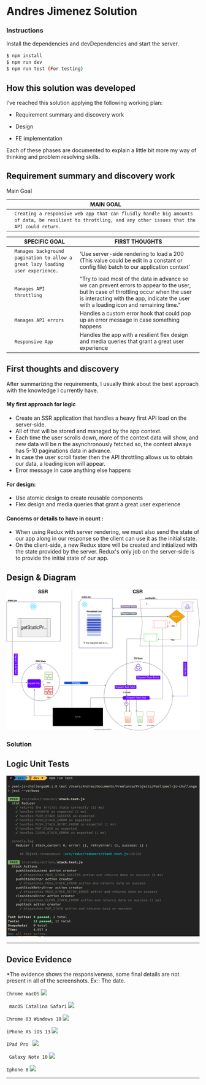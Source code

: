 
# Andres Jimenez Solution

### Instructions


Install the dependencies and devDependencies and start the server.

```sh
$ npm install 
$ npm run dev
$ npm run test (For testing)
```
## How this solution was developed

I’ve reached this solution applying the following working plan:

  

- Requirement summary and discovery work

- Design

- FE implementation

  
Each of these phases are documented to explain a little bit more my way of thinking and problem resolving skills.


## Requirement summary and discovery work


Main Goal

  
|                |MAIN GOAL                          |  
|----------------|-------------------------------|
||`Creating a responsive web app that can fluidly handle big amounts of data, be resilient to throttling, and any other issues that the API could return.`            |



|                |SPECIFIC GOAL                          |FIRST THOUGHTS                       |
|----------------|-------------------------------|-----------------------------|
||`Manages background pagination to allow a great lazy loading user experience.`            |'Use server-side rendering to load a 200 (This value could be edit in a constant or config file) batch to our application context'            |
|          |`Manages API throttling`            |"Try to load most of the data in advance so we can prevent errors to appear to the user, but In case of throttling occur when the user is interacting with the app, indicate the user with a loading icon and remaining time."            |
|         |`Manages API errors`|Handles a custom error hook that could pop up an error message in case something happens|
|         |`Responsive App`|Handles the app with a resilient flex design and media queries that grant a great user experience


##  First thoughts and discovery

  
After summarizing the requirements, I usually think about the best approach with the knowledge I currently have.


  

#### My first approach for logic

  

 - Create an SSR application that handles a heavy first API load on the server-side.   
  - All of that will be stored and managed by the app context. 
  - Each time the user scrolls down, more of the context data will show, and new data will be n the asynchronously fetched so, the context always has 5-10 paginations data in advance.  
  - In case the user scroll faster then the API throttling allows us to obtain our data, a loading icon will appear.    
   - Error message in case  anything else happens

#### For design:


- Use atomic design to create reusable components
- Flex design and media queries that grant a great user experience

#### Concerns or details to have in count :
- When using Redux with server rendering, we must also send the state of our app along in our response so the client can use it as the initial state.
- On the client-side, a new Redux store will be created and initialized with the state provided by the server. Redux's only job on the server-side is to provide the initial state of our app.

## Design & Diagram

![](./ReadmeImages/peel.svg)

### Solution

## Logic Unit Tests 

![](./ReadmeImages/2495540D-15EB-443E-974B-AC7374115213.png)

----------------------- --------------------------------------------------------------------------------------------

## Device Evidence 
*The evidence shows the responsiveness, some final details are not present in all of the screenshots. 
Ex:: The date.

```Chrome macOS```
![](./ReadmeImages/6D22F32F-D731-4879-AB0E-1FDD8EE5C751.png)

``` macOS Catalina Safari``` 
![](./ReadmeImages/F674E659-70C6-4D16-8F4B-9517D5E98EE0.png)

```Chrome 83 Windows 10```
 ![](./ReadmeImages/F52785AA-7B6E-44C5-8E40-5D8B8A4D8C8D.png)

``` iPhone XS iOS 13 ```
![](./ReadmeImages/1A19E523-7010-47CD-9460-CC3E07109EB2.png)

```IPad Pro ```
![](./ReadmeImages/CBC4475B-0790-43B7-9006-E706B523EA91.png)

``` Galaxy Note 10```
 ![](./ReadmeImages/E1E5622E-A24B-4296-A6BD-24E1CA917C4A.png)

``` Iphone 8 ```
![](./ReadmeImages/8954A7EE-CA48-4F1E-8A36-123C93D2A4F0.png)

----------------------- --------------------------------------------------------------------------------------------
